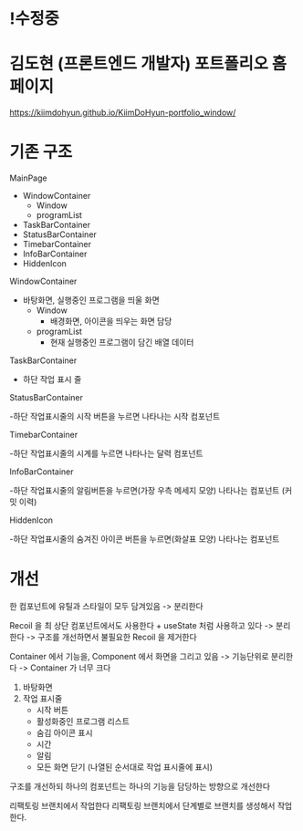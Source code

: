 # !수정중

# 김도현 (프론트엔드 개발자) 포트폴리오 홈페이지

https://kiimdohyun.github.io/KiimDoHyun-portfolio_window/

# 기존 구조

MainPage

-   WindowContainer
    -   Window
    -   programList
-   TaskBarContainer
-   StatusBarContainer
-   TimebarContainer
-   InfoBarContainer
-   HiddenIcon

WindowContainer

-   바탕화면, 실행중인 프로그램을 띄울 화면
    -   Window
        -   배경화면, 아이콘을 띄우는 화면 담당
    -   programList
        -   현재 실행중인 프로그램이 담긴 배열 데이터

TaskBarContainer

-   하단 작업 표시 줄

StatusBarContainer

-하단 작업표시줄의 시작 버튼을 누르면 나타나는 시작 컴포넌트

TimebarContainer

-하단 작업표시줄의 시계를 누르면 나타나는 달력 컴포넌트

InfoBarContainer

-하단 작업표시줄의 알림버튼을 누르면(가장 우측 메세지 모양) 나타나는 컴포넌트 (커밋 이력)

HiddenIcon

-하단 작업표시줄의 숨겨진 아이콘 버튼을 누르면(화살표 모양) 나타나는 컴포넌트

# 개선

한 컴포넌트에 유틸과 스타일이 모두 담겨있음
-> 분리한다

Recoil 을 최 상단 컴포넌트에서도 사용한다 + useState 처럼 사용하고 있다
-> 분리한다
-> 구조를 개선하면서 불필요한 Recoil 을 제거한다

Container 에서 기능을, Component 에서 화면을 그리고 있음
-> 기능단위로 분리한다
-> Container 가 너무 크다

1. 바탕화면
2. 작업 표시줄
    - 시작 버튼
    - 활성화중인 프로그램 리스트
    - 숨김 아이콘 표시
    - 시간
    - 알림
    - 모든 화면 닫기
      (나열된 순서대로 작업 표시줄에 표시)

구조를 개선하되 하나의 컴포넌트는 하나의 기능을 담당하는 방향으로 개선한다

리팩토링 브랜치에서 작업한다
리팩토링 브랜치에서 단계별로 브랜치를 생성해서 작업한다.
